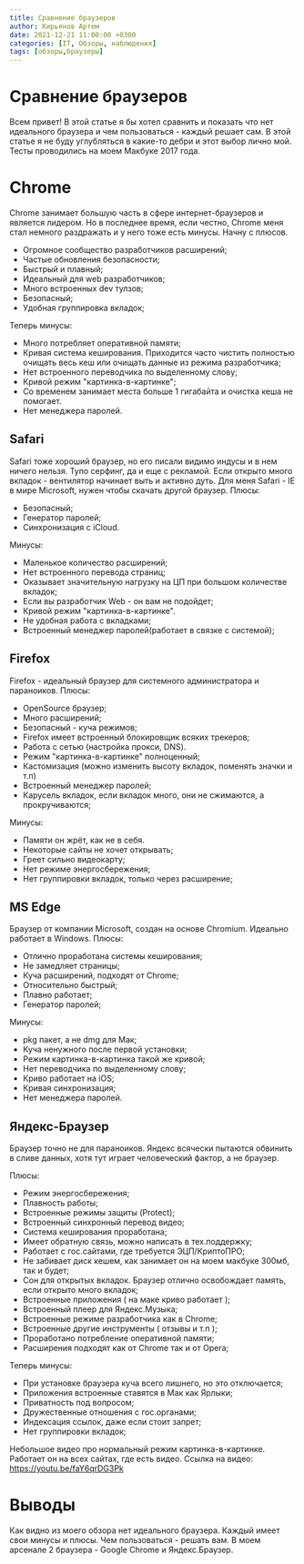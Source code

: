 ```yaml
---
title: Сравнение браузеров
author: Кирьянов Артем
date: 2021-12-21 11:00:00 +0300
categories: [IT, Обзоры, наблюдения]
tags: [обзоры,браузеры]
---
```


# Сравнение браузеров

Всем привет! В этой статье я бы хотел сравнить и показать что нет идеального браузера и чем пользоваться - каждый решает сам. В этой статье я не буду углубляться в какие-то дебри и этот выбор лично мой. Тесты проводились на моем Макбуке 2017 года.


# Chrome
Chrome занимает большую часть в сфере интернет-браузеров и является лидером. Но в последнее время, если честно, Chrome меня стал немного раздражать и у него тоже есть минусы. Начну с плюсов.
 
 - Огромное сообщество разработчиков расширений;
 - Частые обновления безопасности;
 - Быстрый и плавный;
 - Идеальный для web разработчиков;
 - Много встроенных dev тулзов;
 - Безопасный;
 - Удобная группировка вкладок;

Теперь минусы: 

- Много потребляет оперативной памяти;
- Кривая система кеширования. Приходится часто чистить полностью очищать весь кеш или очищать данные из режима разработчика;
- Нет встроенного переводчика по выделенному слову;
- Кривой режим "картинка-в-картинке";
- Со временем занимает места больше 1 гигабайта и очистка кеша не помогает.
- Нет менеджера паролей.
 
## Safari

Safari тоже хороший браузер, но его писали видимо индусы и в нем ничего нельзя. Тупо серфинг, да и еще с рекламой. Если открыто много вкладок - вентилятор начинает выть и активно дуть. Для меня Safari - IE в мире Microsoft, нужен чтобы скачать другой браузер. 
Плюсы: 

- Безопасный;
- Генератор паролей;
- Синхронизация с iCloud.

Минусы:

- Маленькое количество расширений;
- Нет встроенного перевода страниц;
- Оказывает значительную нагрузку на ЦП при большом количестве вкладок;
- Если вы разработчик Web - он вам не подойдет;
- Кривой режим "картинка-в-картинке".
- Не удобная работа с вкладками;
- Встроенный менеджер паролей(работает в связке с системой);


## Firefox

Firefox - идеальный браузер для системного администратора и параноиков.
Плюсы: 

- OpenSource браузер;
- Много расширений;
- Безопасный - куча режимов;
- Firefox имеет встроенный блокировщик всяких трекеров;
- Работа с сетью (настройка прокси, DNS).
- Режим "картинка-в-картинке" полноценный;
- Кастомизация (можно изменить высоту вкладок, поменять значки и т.п)
- Встроенный менеджер паролей;
- Карусель вкладок, если вкладок много, они не сжимаются, а прокручиваются;

Минусы:
- Памяти он жрёт, как не в себя.
- Некоторые сайты не хочет открывать;
- Греет сильно видеокарту;
- Нет режиме энергосбережения;
- Нет группировки вкладок, только через расширение;

## MS Edge

Браузер от компании Microsoft, создан на основе Chromium. Идеально работает в Windows.
Плюсы: 

- Отлично проработана системы кеширования;
- Не замедляет страницы;
- Куча расширений, подходят от Chrome;
- Относительно быстрый;
- Плавно работает;
- Генератор паролей;

 Минусы: 
 
 - pkg пакет, а не dmg для Мак;
 - Куча ненужного после первой установки;
 - Режим картинка-в-картинка такой же кривой;
 - Нет переводчика по выделенному слову;
 - Криво работает на iOS;
 - Кривая синхронизация;
 - Нет менеджера паролей.

## Яндекс-Браузер

Браузер точно не для параноиков. Яндекс всячески пытаются обвинить в сливе данных, хотя тут играет человеческий фактор, а не браузер. 

Плюсы: 

- Режим энергосбережения;
- Плавность работы;
- Встроенные режимы защиты (Protect);
- Встроенный синхронный перевод видео;
- Система кеширования проработана;
- Имеет обратную связь, можно написать в тех.поддержку;
- Работает с гос.сайтами, где требуется ЭЦП/КриптоПРО;
- Не забивает диск кешем, как занимает он на моем макбуке 300мб, так и будет;
- Сон для открытых вкладок. Браузер отлично освобождает память, если открыто много вкладок;
- Встроенные приложения ( на маке криво работает );
- Встроенный плеер для Яндекс.Музыка;
- Встроенные режиме разработчика как в Chrome;
- Встроенные другие инструменты ( отзывы и т.п );
- Проработано потребление оперативной памяти;
- Расширения подходят как от Chrome так и от Opera;

Теперь минусы:

- При установке браузера куча всего лишнего, но это отключается;
- Приложения встроенные ставятся в Мак как Ярлыки;
- Приватность под вопросом;
- Дружественные отношения с гос.органами;
- Индексация ссылок, даже если стоит запрет;
- Нет группировки вкладок;

Небольшое видео про нормальный режим картинка-в-картинке. Работает он на всех сайтах, где есть видео.
Ссылка на видео: https://youtu.be/faY6qrDG3Pk


# Выводы

Как видно из моего обзора нет идеального браузера. Каждый имеет свои минусы и плюсы. Чем пользоваться - решать вам. В моем арсенале 2 браузера - Google Chrome и Яндекс.Браузер.
